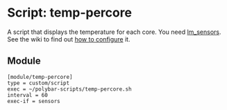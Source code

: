 # Script: temp-percore

A script that displays the temperature for each core. You need [lm_sensors](https://archlinux.org/packages/lm_sensors). See the wiki to find out [how to configure](https://wiki.archlinux.org/index.php/lm_sensors) it.

## Module

```
[module/temp-percore]
type = custom/script
exec = ~/polybar-scripts/temp-percore.sh
interval = 60
exec-if = sensors
```

